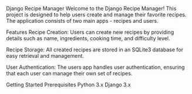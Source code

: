 Django Recipe Manager
Welcome to the Django Recipe Manager! This project is designed to help users create and manage their favorite recipes. The application consists of two main apps - recipes and users.

Features
Recipe Creation: Users can create new recipes by providing details such as name, ingredients, cooking time, and difficulty level.

Recipe Storage: All created recipes are stored in an SQLite3 database for easy retrieval and management.

User Authentication: The users app handles user authentication, ensuring that each user can manage their own set of recipes.

Getting Started
Prerequisites
Python 3.x
Django 3.x
